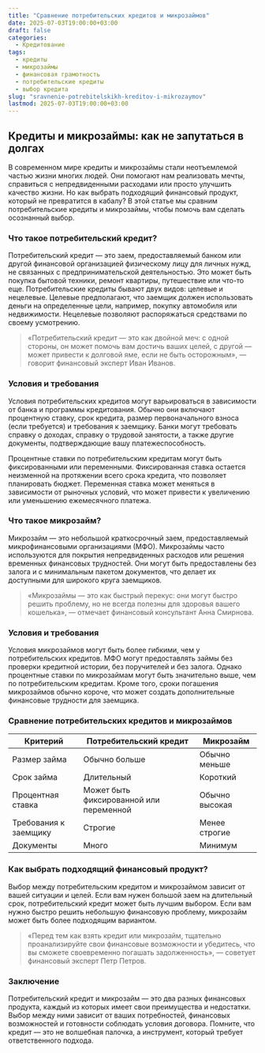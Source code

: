 ```yaml
---
title: "Сравнение потребительских кредитов и микрозаймов"
date: 2025-07-03T19:00:00+03:00
draft: false
categories:
  - Кредитование
tags:
  - кредиты
  - микрозаймы
  - финансовая грамотность
  - потребительские кредиты
  - выбор кредита
slug: "sravnenie-potrebitelskikh-kreditov-i-mikrozaymov"
lastmod: 2025-07-03T19:00:00+03:00
---
```


## Кредиты и микрозаймы: как не запутаться в долгах

В современном мире кредиты и микрозаймы стали неотъемлемой частью жизни многих людей. Они помогают нам реализовать мечты, справиться с непредвиденными расходами или просто улучшить качество жизни. Но как выбрать подходящий финансовый продукт, который не превратится в кабалу? В этой статье мы сравним потребительские кредиты и микрозаймы, чтобы помочь вам сделать осознанный выбор.

### Что такое потребительский кредит?

Потребительский кредит — это заем, предоставляемый банком или другой финансовой организацией физическому лицу для личных нужд, не связанных с предпринимательской деятельностью. Это может быть покупка бытовой техники, ремонт квартиры, путешествие или что-то еще. Потребительские кредиты бывают двух видов: целевые и нецелевые. Целевые предполагают, что заемщик должен использовать деньги на определенные цели, например, покупку автомобиля или недвижимости. Нецелевые позволяют распоряжаться средствами по своему усмотрению.

> «Потребительский кредит — это как двойной меч: с одной стороны, он может помочь вам достичь ваших целей, с другой — может привести к долговой яме, если не быть осторожным», — говорит финансовый эксперт Иван Иванов.

### Условия и требования

Условия потребительских кредитов могут варьироваться в зависимости от банка и программы кредитования. Обычно они включают процентную ставку, срок кредита, размер первоначального взноса (если требуется) и требования к заемщику. Банки могут требовать справку о доходах, справку о трудовой занятости, а также другие документы, подтверждающие вашу платежеспособность.

Процентные ставки по потребительским кредитам могут быть фиксированными или переменными. Фиксированная ставка остается неизменной на протяжении всего срока кредита, что позволяет планировать бюджет. Переменная ставка может меняться в зависимости от рыночных условий, что может привести к увеличению или уменьшению ежемесячного платежа.

### Что такое микрозайм?

Микрозайм — это небольшой краткосрочный заем, предоставляемый микрофинансовыми организациями (МФО). Микрозаймы часто используются для покрытия непредвиденных расходов или решения временных финансовых трудностей. Они могут быть предоставлены без залога и с минимальным пакетом документов, что делает их доступными для широкого круга заемщиков.

> «Микрозаймы — это как быстрый перекус: они могут быстро решить проблему, но не всегда полезны для здоровья вашего кошелька», — отмечает финансовый консультант Анна Смирнова.

### Условия и требования

Условия микрозаймов могут быть более гибкими, чем у потребительских кредитов. МФО могут предоставлять займы без проверки кредитной истории, без поручителей и без залога. Однако процентные ставки по микрозаймам могут быть значительно выше, чем по потребительским кредитам. Кроме того, сроки погашения микрозаймов обычно короче, что может создать дополнительные финансовые трудности для заемщика.

### Сравнение потребительских кредитов и микрозаймов

| Критерий | Потребительский кредит | Микрозайм |
| --- | --- | --- |
| Размер займа | Обычно больше | Обычно меньше |
| Срок займа | Длительный | Короткий |
| Процентная ставка | Может быть фиксированной или переменной | Обычно высокая |
| Требования к заемщику | Строгие | Менее строгие |
| Документы | Много | Минимум |

### Как выбрать подходящий финансовый продукт?

Выбор между потребительским кредитом и микрозаймом зависит от вашей ситуации и целей. Если вам нужен большой заем на длительный срок, потребительский кредит может быть лучшим выбором. Если вам нужно быстро решить небольшую финансовую проблему, микрозайм может быть более подходящим вариантом.

> «Перед тем как взять кредит или микрозайм, тщательно проанализируйте свои финансовые возможности и убедитесь, что вы сможете своевременно погашать задолженность», — советует финансовый эксперт Петр Петров.

### Заключение

Потребительский кредит и микрозайм — это два разных финансовых продукта, каждый из которых имеет свои преимущества и недостатки. Выбор между ними зависит от ваших потребностей, финансовых возможностей и готовности соблюдать условия договора. Помните, что кредит — это не волшебная палочка, а инструмент, который требует ответственного подхода.

